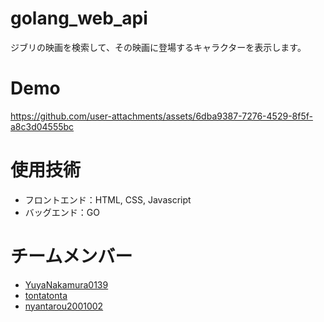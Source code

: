 # golang_web_api

ジブリの映画を検索して、その映画に登場するキャラクターを表示します。




# Demo


https://github.com/user-attachments/assets/6dba9387-7276-4529-8f5f-a8c3d04555bc




# 使用技術
- フロントエンド：HTML, CSS, Javascript
- バッグエンド：GO

# チームメンバー

- [YuyaNakamura0139](https://github.com/YuyaNakamura0139)
- [tontatonta](https://github.com/tontatonta)
- [nyantarou2001002](https://github.com/nyantarou2001002)
